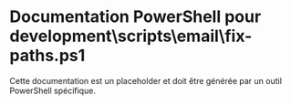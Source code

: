 # Documentation PowerShell pour development\scripts\email\fix-paths.ps1

Cette documentation est un placeholder et doit être générée par un outil PowerShell spécifique.
